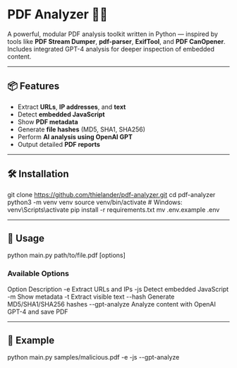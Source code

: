 # PDF Analyzer 🕵️‍♂️

A powerful, modular PDF analysis toolkit written in Python — inspired by tools like **PDF Stream Dumper**, **pdf-parser**, **ExifTool**, and **PDF CanOpener**. Includes integrated GPT-4 analysis for deeper inspection of embedded content.

---

## 📦 Features

- Extract **URLs**, **IP addresses**, and **text**
- Detect **embedded JavaScript**
- Show **PDF metadata**
- Generate **file hashes** (MD5, SHA1, SHA256)
- Perform **AI analysis using OpenAI GPT**
- Output detailed **PDF reports**

---

## 🛠 Installation

git clone https://github.com/thielander/pdf-analyzer.git
cd pdf-analyzer
python3 -m venv venv
source venv/bin/activate  # Windows: venv\Scripts\activate
pip install -r requirements.txt
mv .env.example .env

---

## 🚀 Usage

python main.py path/to/file.pdf [options]

### Available Options

Option	Description
-e	Extract URLs and IPs
-js	Detect embedded JavaScript
-m	Show metadata
-t	Extract visible text
--hash	Generate MD5/SHA1/SHA256 hashes
--gpt-analyze	Analyze content with OpenAI GPT-4 and save PDF

---

## 📄 Example

python main.py samples/malicious.pdf -e -js --gpt-analyze
